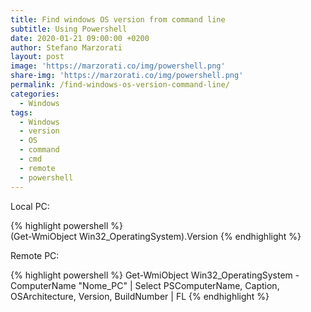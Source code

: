 ```yaml
---
title: Find windows OS version from command line
subtitle: Using Powershell
date: 2020-01-21 09:00:00 +0200
author: Stefano Marzorati
layout: post
image: 'https://marzorati.co/img/powershell.png'
share-img: 'https://marzorati.co/img/powershell.png'
permalink: /find-windows-os-version-command-line/
categories:
  - Windows
tags:
  - Windows
  - version
  - OS
  - command
  - cmd
  - remote
  - powershell
---
```

Local PC:   

{% highlight powershell %}	
(Get-WmiObject Win32_OperatingSystem).Version
{% endhighlight %}

Remote PC:   

{% highlight powershell %}
Get-WmiObject Win32_OperatingSystem -ComputerName "Nome_PC" |
Select PSComputerName, Caption, OSArchitecture, Version, BuildNumber | FL
{% endhighlight %}